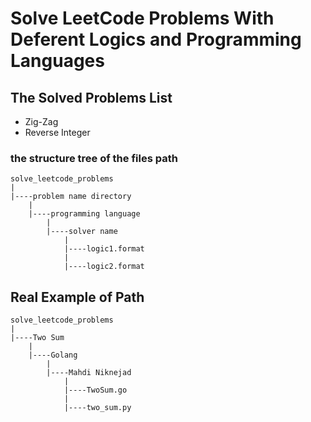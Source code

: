# Solve LeetCode Problems With Deferent Logics and Programming Languages

## The Solved Problems List
* Zig-Zag
* Reverse Integer

### the structure tree of the files path
```
solve_leetcode_problems
|
|----problem name directory
    |
    |----programming language
        |
        |----solver name
            |
            |----logic1.format
            |
            |----logic2.format

```

## Real Example of Path
```
solve_leetcode_problems
|
|----Two Sum
    |
    |----Golang
        |
        |----Mahdi Niknejad
            |
            |----TwoSum.go
            |
            |----two_sum.py

```